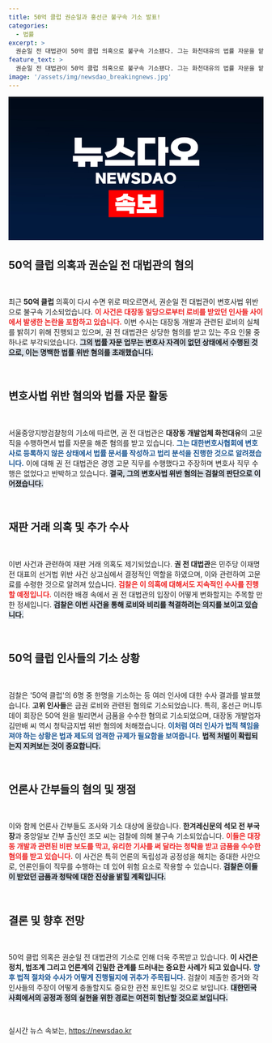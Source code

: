 ```yaml
---
title: 50억 클럽 권순일과 홍선근 불구속 기소 발표!
categories:
  - 법률
excerpt: >
  권순일 전 대법관이 50억 클럽 의혹으로 불구속 기소됐다. 그는 화천대유의 법률 자문을 맡아 변호사 직무를 수행한 혐의다. 이외에도 언론사 간부들에 대한 기소 소식이 전해지며, 사건의 전말이 주목받고 있다.
feature_text: >
  권순일 전 대법관이 50억 클럽 의혹으로 불구속 기소됐다. 그는 화천대유의 법률 자문을 맡아 변호사 직무를 수행한 혐의다. 이외에도 언론사 간부들에 대한 기소 소식이 전해지며, 사건의 전말이 주목받고 있다.
image: '/assets/img/newsdao_breakingnews.jpg'
---
```


<p><img src="/assets/img/newsdao_breakingnews.jpg" alt="bookingtag 속보" /></p>

<h2 data-ke-size="size26">50억 클럽 의혹과 권순일 전 대법관의 혐의</h2>

<p data-ke-size="size16">&nbsp;</p>

<p data-ke-size="size16">최근 <b>50억 클럽</b> 의혹이 다시 수면 위로 떠오르면서, 권순일 전 대법관이 변호사법 위반으로 불구속 기소되었습니다. <b><span style="color: #ee2323;">이 사건은 대장동 일당으로부터 로비를 받았던 인사들 사이에서 발생한 논란을 포함하고 있습니다.</span></b> 이번 수사는 대장동 개발과 관련된 로비의 실체를 밝히기 위해 진행되고 있으며, 권 전 대법관은 상당한 혐의를 받고 있는 주요 인물 중 하나로 부각되었습니다. <b><span style="background-color: #21538527;">그의 법률 자문 업무는 변호사 자격이 없던 상태에서 수행된 것으로, 이는 명백한 법률 위반 혐의를 초래했습니다.</span></b></p>

<p data-ke-size="size16">&nbsp;</p>

<h2 data-ke-size="size26">변호사법 위반 혐의와 법률 자문 활동</h2>

<p data-ke-size="size16">&nbsp;</p>

<p data-ke-size="size16">서울중앙지방검찰청의 기소에 따르면, 권 전 대법관은 <b>대장동 개발업체 화천대유</b>의 고문직을 수행하면서 법률 자문을 해준 혐의를 받고 있습니다. <b><span style="color: #1a5490;">그는 대한변호사협회에 변호사로 등록하지 않은 상태에서 법률 문서를 작성하고 법리 분석을 진행한 것으로 알려졌습니다.</span></b> 이에 대해 권 전 대법관은 경영 고문 직무를 수행했다고 주장하며 변호사 직무 수행은 없었다고 반박하고 있습니다. <b><span style="background-color: #21538527;">결국, 그의 변호사법 위반 혐의는 검찰의 판단으로 이어졌습니다.</span></b></p>

<p data-ke-size="size16">&nbsp;</p>

<h2 data-ke-size="size26">재판 거래 의혹 및 추가 수사</h2> 

<p data-ke-size="size16">&nbsp;</p>

<p data-ke-size="size16">이번 사건과 관련하여 재판 거래 의혹도 제기되었습니다. <b>권 전 대법관</b>은 민주당 이재명 전 대표의 선거법 위반 사건 상고심에서 결정적인 역할을 하였으며, 이와 관련하여 고문료를 수령한 것으로 알려져 있습니다. <b><span style="color: #ee2323;">검찰은 이 의혹에 대해서도 지속적인 수사를 진행할 예정입니다.</span></b> 이러한 배경 속에서 권 전 대법관의 입장이 어떻게 변화할지는 주목할 만한 정세입니다. <b><span style="background-color: #21538527;">검찰은 이번 사건을 통해 로비와 비리를 척결하려는 의지를 보이고 있습니다.</span></b></p>

<p data-ke-size="size16">&nbsp;</p>

<h2 data-ke-size="size26">50억 클럽 인사들의 기소 상황</h2>

<p data-ke-size="size16">&nbsp;</p>

<p data-ke-size="size16">검찰은 '50억 클럽'의 6명 중 한명을 기소하는 등 여러 인사에 대한 수사 결과를 발표했습니다. <b>고위 인사들</b>은 금권 로비와 관련된 혐의로 기소되었습니다. 특히, 홍선근 머니투데이 회장은 50억 원을 빌리면서 금품을 수수한 혐의로 기소되었으며, 대장동 개발업자 김만배 씨 역시 청탁금지법 위반 혐의에 처해졌습니다. <b><span style="color: #1a5490;">이처럼 여러 인사가 법적 책임을 져야 하는 상황은 법과 제도의 엄격한 규제가 필요함을 보여줍니다.</span></b> <b><span style="background-color: #21538527;">법적 처벌이 확립되는지 지켜보는 것이 중요합니다.</span></b></p>

<p data-ke-size="size16">&nbsp;</p>

<h2 data-ke-size="size26">언론사 간부들의 혐의 및 쟁점</h2> 

<p data-ke-size="size16">&nbsp;</p>

<p data-ke-size="size16">이와 함께 언론사 간부들도 조사와 기소 대상에 올랐습니다. <b>한겨레신문의 석모 전 부국장</b>과 중앙일보 간부 출신인 조모 씨는 검찰에 의해 불구속 기소되었습니다. <b><span style="color: #ee2323;">이들은 대장동 개발과 관련된 비판 보도를 막고, 유리한 기사를 써 달라는 청탁을 받고 금품을 수수한 혐의를 받고 있습니다.</span></b> 이 사건은 특히 언론의 독립성과 공정성을 해치는 중대한 사안으로, 언론인들이 직무를 수행하는 데 있어 위험 요소로 작용할 수 있습니다. <b><span style="background-color: #21538527;">검찰은 이들이 받았던 금품과 청탁에 대한 진상을 밝힐 계획입니다.</span></b></p>

<p data-ke-size="size16">&nbsp;</p>

<h2 data-ke-size="size26">결론 및 향후 전망</h2>

<p data-ke-size="size16">&nbsp;</p>

<p data-ke-size="size16">50억 클럽 의혹은 권순일 전 대법관의 기소로 인해 더욱 주목받고 있습니다. <b>이 사건은 정치, 법조계 그리고 언론계의 긴밀한 관계를 드러내는 중요한 사례가 되고 있습니다.</b> <b><span style="color: #1a5490;">향후 법적 절차와 수사가 어떻게 진행될지에 귀추가 주목됩니다.</span></b> 검찰이 제출한 증거와 각 인사들의 주장이 어떻게 충돌할지도 중요한 관전 포인트일 것으로 보입니다. <b><span style="background-color: #21538527;">대한민국 사회에서의 공정과 정의 실현을 위한 경로는 여전히 험난할 것으로 보입니다.</span></b></p>

<p data-ke-size="size16">&nbsp;</p>
실시간 뉴스 속보는, <a href="https://newsdao.kr" rel="dofollow">https://newsdao.kr</a>


